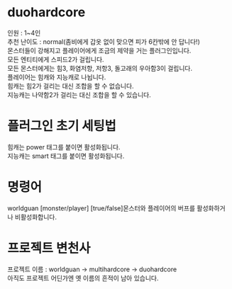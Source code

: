 # duohardcore
인원 : 1~4인  
추천 난이도 : normal(좀비에게 갑옷 없이 맞으면 피가 6칸밖에 안 답니다!)  
몬스터들이 강해지고 플레이어에게 조금의 제약을 거는 플러그인입니다.  
모든 엔티티에게 스피드2가 걸립니다.  
모든 몬스터에게는 힘3, 화염저항, 저항3, 돌고래의 우아함3이 걸립니다.  
플레이어는 힘캐와 지능캐로 나뉩니다.  
힘캐는 힘2가 걸리는 대신 조합을 할 수 없습니다.  
지능캐는 나약함2가 걸리는 대신 조합을 할 수 있습니다.  

# 플러그인 초기 세팅법
힘캐는 power 태그를 붙이면 활성화됩니다.  
지능캐는 smart 태그를 붙이면 활성화됩니다.  

# 명령어
worldguan [monster/player] \[true/false]몬스터와 플레이어의 버프를 활성화하거나 비활성화합니다.  

# 프로젝트 변천사
프로젝트 이름 : worldguan -> multihardcore -> duohardcore  
아직도 프로젝트 어딘가엔 옛 이름의 흔적이 남아 있습니다.
